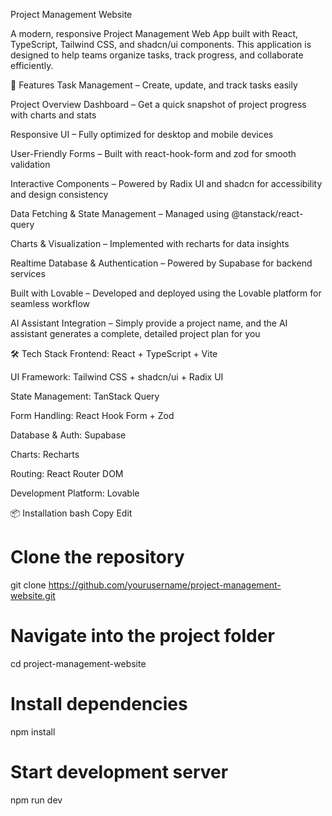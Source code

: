 Project Management Website

A modern, responsive Project Management Web App built with React, TypeScript, Tailwind CSS, and shadcn/ui components.
This application is designed to help teams organize tasks, track progress, and collaborate efficiently.

🚀 Features
Task Management – Create, update, and track tasks easily

Project Overview Dashboard – Get a quick snapshot of project progress with charts and stats

Responsive UI – Fully optimized for desktop and mobile devices

User-Friendly Forms – Built with react-hook-form and zod for smooth validation

Interactive Components – Powered by Radix UI and shadcn for accessibility and design consistency

Data Fetching & State Management – Managed using @tanstack/react-query

Charts & Visualization – Implemented with recharts for data insights

Realtime Database & Authentication – Powered by Supabase for backend services

Built with Lovable – Developed and deployed using the Lovable platform for seamless workflow

AI Assistant Integration – Simply provide a project name, and the AI assistant generates a complete, detailed project plan for you

🛠 Tech Stack
Frontend: React + TypeScript + Vite

UI Framework: Tailwind CSS + shadcn/ui + Radix UI

State Management: TanStack Query

Form Handling: React Hook Form + Zod

Database & Auth: Supabase

Charts: Recharts

Routing: React Router DOM

Development Platform: Lovable

📦 Installation
bash
Copy
Edit

# Clone the repository
git clone https://github.com/yourusername/project-management-website.git

# Navigate into the project folder
cd project-management-website

# Install dependencies
npm install

# Start development server
npm run dev




